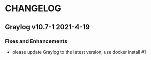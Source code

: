 # CHANGELOG

## Graylog v10.7-1 2021-4-19
### Fixes and Enhancements
- please update Graylog to the latest version, use docker install #1